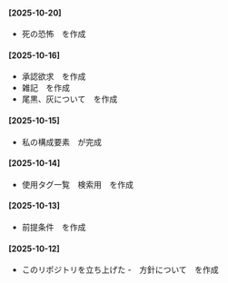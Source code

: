 #### [2025-10-20]
- 死の恐怖　を作成

#### [2025-10-16]
- 承認欲求　を作成
- 雑記　を作成
- 尾黒、灰について　を作成

#### [2025-10-15]
- 私の構成要素　が完成

#### [2025-10-14]
- 使用タグ一覧　検索用　を作成

#### [2025-10-13]
- 前提条件　を作成

#### [2025-10-12]
- このリポジトリを立ち上げた
-　方針について　を作成
